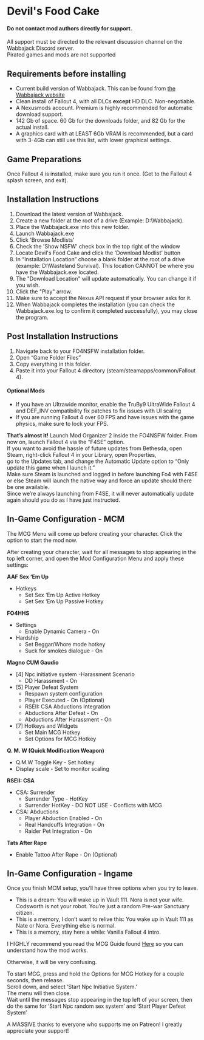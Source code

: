 # Devil's Food Cake

#### Do not contact mod authors directly for support.

All support must be directed to the relevant discussion channel on the Wabbajack Discord server.  
Pirated games and mods are not supported

## Requirements before installing

- Current build version of Wabbajack. This can be found from [the Wabbajack website](https://www.wabbajack.org)
- Clean install of Fallout 4, with all DLCs **except** HD DLC. Non-negotiable.
- A Nexusmods account. Premium is highly recommended for automatic download support.
- 142 Gb of space. 60 Gb for the downloads folder, and 82 Gb for the actual install.
- A graphics card with at LEAST 6Gb VRAM is recommended, but a card with 3-4Gb can still use this list, with lower graphical settings.

## Game Preparations

Once Fallout 4 is installed, make sure you run it once. (Get to the Fallout 4 splash screen, and exit).

## Installation Instructions

1. Download the latest version of Wabbajack.
2. Create a new folder at the root of a drive (Example: D:\Wabbajack).
3. Place the Wabbajack.exe into this new folder.
4. Launch Wabbajack.exe
5. Click 'Browse Modlists'
6. Check the 'Show NSFW' check box in the top right of the window
7. Locate Devil's Food Cake and click the 'Download Modlist' button
8. In “Installation Location” choose a blank folder at the root of a drive (example: D:\Wasteland Survival). This location CANNOT be where you have the Wabbajack.exe located.
10. The "Download Location" will update automatically. You can change it if you wish.
11. Click the "Play" arrow.
12. Make sure to accept the Nexus API request if your browser asks for it.
13. When Wabbajack completes the installation (you can check the Wabbajack.exe.log to confirm it completed successfully), you may close the program.

## Post Installation Instructions

1. Navigate back to your FO4NSFW installation folder.
2. Open “Game Folder Files”
3. Copy everything in this folder.
4. Paste it into your Fallout 4 directory (steam/steamapps/common/Fallout 4).

#### Optional Mods

- If you have an Ultrawide monitor, enable the TruBy9 UltraWide Fallout 4 and DEF_INV compatibility fix patches to fix issues with UI scaling
- If you are running Fallout 4 over 60 FPS and have issues with the game physics, make sure to lock your FPS.

**That’s almost it!** Launch Mod Organizer 2 inside the FO4NSFW folder.
From now on, launch Fallout 4 via the “F4SE” option. <br>
If you want to avoid the hassle of future updates from Bethesda, open Steam, right-click Fallout 4 in your Library, open Properties,  <br>
go to the Updates tab, and change the Automatic Update option to “Only update this game when I launch it.”  <br>
Make sure Steam is launched and logged in before launching Fo4 with F4SE or else Steam will launch the native way and force an update should there be one available.  <br>
Since we’re always launching from F4SE, it will never automatically update again should you do as I have just instructed. <br>


## In-Game Configuration - MCM

The MCG Menu will come up before creating your character. Click the option to start the mod now.

After creating your character, wait for all messages to stop appearing in the top left corner, and open the Mod Configuration Menu and apply these settings:

**AAF Sex ‘Em Up**
- Hotkeys
  - Set Sex ‘Em Up Active Hotkey
  - Set Sex ‘Em Up Passive Hotkey
  
**FO4HHS**
- Settings
  - Enable Dynamic Camera - On
- Hardship
  - Set Beggar/Whore mode hotkey
  - Suck for smokes dialogue - On

**Magno CUM Gaudio**
- [4] Npc initiative system
	-Harassment Scenario
    - DD Harassment - On
- [5] Player Defeat System
	- Respawn system configuration
    - Player Executed - On (Optional)
	- RSEII: CSA Abductions Integration
    - Abductions After Defeat - On
    - Abductions After Harassment - On
- [7] Hotkeys and Widgets
  - Set Main MCG Hotkey
  - Set Options for MCG Hotkey

**Q. M. W (Quick Modification Weapon)**
- Q.M.W Toggle Key - Set hotkey
- Display scale - Set to monitor scaling


**RSEII: CSA**
- CSA: Surrender
  - Surrender Type - HotKey
  - Surrender HotKey - DO NOT USE - Conflicts with MCG
- CSA: Abductions
  - Player Abduction Enabled - On
  - Real Handcuffs Integration - On
  - Raider Pet Integration - On

**Tats After Rape**
- Enable Tattoo After Rape - On (Optional)

## In-Game Configuration - Ingame

Once you finish MCM setup, you’ll have three options when you try to leave.

- This is a dream: You will wake up in Vault 111. Nora is not your wife. Codsworth is not your robot. You’re just a random Pre-war Sanctuary citizen.
- This is a memory, I don’t want to relive this: You wake up in Vault 111 as Nate or Nora. Everything else is normal.
- This is a memory, stay here a while: Vanilla Fallout 4 intro.

I HIGHLY recommend you read the MCG Guide found <a href="https://www.loverslab.com/topic/119951-aaf-mcg-extended-social-interactions/?tab=comments#comment-2579591">Here</a> so you can understand how the mod works. 

Otherwise, it will be very confusing.

To start MCG, press and hold the Options for MCG Hotkey for a couple seconds, then release.  <br>
Scroll down, and select ‘Start Npc Initiative System.’  <br>
The menu will then close.  <br>
Wait until the messages stop appearing in the top left of your screen, then do the same for ‘Start Npc random sex system’ and ‘Start Player Defeat System’


A MASSIVE thanks to everyone who supports me on Patreon! I greatly appreciate your support!
